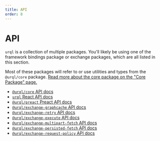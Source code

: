 ```yaml
---
title: API
order: 8
---
```


# API

`urql` is a collection of multiple packages. You'll likely be using one of the framework bindings
package or exchange packages, which are all listed in this section.

Most of these packages will refer to or use utilities and types from the `@urql/core` package. [Read
more about the core package on the "Core Package" page.](../concepts/core-package.md)

- [`@urql/core` API docs](./core.md)
- [`urql` React API docs](./urql.md)
- [`@urql/preact` Preact API docs](./preact.md)
- [`@urql/exchange-graphcache` API docs](./graphcache.md)
- [`@urql/exchange-retry` API docs](./retry-exchange.md)
- [`@urql/exchange-execute` API docs](./execute-exchange.md)
- [`@urql/exchange-multipart-fetch` API docs](./multipart-fetch-exchange.md)
- [`@urql/exchange-persisted-fetch` API docs](./persisted-fetch-exchange.md)
- [`@urql/exchange-request-policy` API docs](./request-policy-exchange.md)
